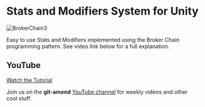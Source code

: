 # Stats and Modifiers System for Unity
![BrokerChain3](https://github.com/adammyhre/Unity-Stats-and-Modifiers/assets/38876398/4fc492cb-bdde-402b-9c1c-28db14c35a28)

Easy to use Stats and Modifiers implemented using the Broker Chain programming pattern.  See video link below for a full explanation.

## YouTube

[Watch the Tutorial](https://youtu.be/gYYfrtq6MrA)

Join us on the **git-amend** [YouTube channel](https://www.youtube.com/@git-amend?sub_confirmation=1) for weekly videos and other cool stuff.
